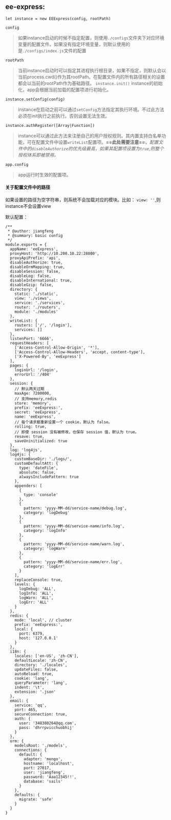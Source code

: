 
## ee-express:

```
let instance = new EEExpress(config, rootPath)
```

`config`
> 如果instance启动的时候不指定配置，则使用`./configs`文件夹下对应环境变量的配置文件。如果没有指定环境变量，则默认使用的是`./configs/index.js`文件的配置

`rootPath`
> 当前instance启动时可以指定其进程执行根目录，如果不指定，则默认会以当前process.cwd()作为其rootPath。在配置文件内的所有路径相关的设置都会以当前的rootPath作为基础路径。
`instance.init()`
> instance的初始化，app会根据当前加载的配置项进行初始化。

`instance.setConfig(config)`
> instance在启动之前可以通过`setConfig`方法指定其执行环境。不过此方法必须在init执行之前执行。否则设置无法生效。

`instance.authRegister([Array|Function])`
> instance可以通过此方法来注册自己的用户授权规则。其内置支持白名单功能，可在配置文件中设置`writeList`配置项。**==此处需要注意==**，*配置文件中的`disableAuthorize`的优先级最高，如果其配置项设置为`true`,则整个授权体系即被禁用。*

`app.config`
> app运行时生效的配置项。

#### 关于配置文件中的路径
如果设置的路径为空字符串，则系统不会加载对应的模块。比如：
`view: ''`,则instance不会设置view

默认配置：

```
/**
 * @author: jiangfeng
 * @summary: basic config
 */
module.exports = {
  appName: 'eeExpress',
  proxyHost: 'http://10.200.10.22:28080',
  proxyApiPrefix: 'api',
  disableAuthorize: true,
  disableOrmMapping: true,
  disableSession: false,
  disableLog: false,
  disableInternational: true,
  disableGzip: false,
  directory: {
    static: './static',
    view: './views',
    service: './services',
    router: './routers',
    module: './modules'
  },
  writeList: {
    routers: ['/', '/login'],
    services: []
  },
  listenPort: '6666',
  requestHeaders: [
    ['Access-Control-Allow-Origin', '*'],
    ['Access-Control-Allow-Headers', 'accept, content-type'],
    ['X-Powered-By', 'eeExpress']
  ],
  pages: {
    loginUrl: '/login',
    errorUrl: '/404'
  },
  session: {
    // 默认两天过期
    maxAge: 7200000,
    // 支持memory,redis
    store: 'memory',
    prefix: 'eeExpress:',
    secret: 'eeExpress',
    name: 'eeExpress',
    // 每个请求都重新设置一个 cookie，默认为 false。
    rolling: true,
    // 即使 session 没有被修改，也保存 session 值，默认为 true。
    resave: true,
    saveUninitialized: true
  },
  log: 'log4js',
  log4js: {
    customBaseDir: './logs/',
    customDefaultAtt: {
      type: 'dateFile',
      absolute: false,
      alwaysIncludePattern: true
    },
    appenders: [
      {
        type: 'console'
      },
      {
        pattern: 'yyyy-MM-dd/service-name/debug.log',
        category: 'logDebug'
      },
      {
        pattern: 'yyyy-MM-dd/service-name/info.log',
        category: 'logInfo'
      },
      {
        pattern: 'yyyy-MM-dd/service-name/warn.log',
        category: 'logWarn'
      },
      {
        pattern: 'yyyy-MM-dd/service-name/err.log',
        category: 'logErr'
      }
    ],
    replaceConsole: true,
    levels: {
      logDebug: 'ALL',
      logInfo: 'ALL',
      logWarn: 'ALL',
      logErr: 'ALL'
    }
  },
  redis: {
    mode: 'local', // cluster
    prefix: 'eeExpress:',
    local: {
      port: 6379,
      host: '127.0.0.1'
    }
  },
  i18n: {
    locales: ['en-US', 'zh-CN'],
    defaultLocale: 'zh-CN',
    directory: './locales',
    updateFiles: false,
    autoReload: true,
    cookie: 'lang',
    queryParameter: 'lang',
    indent: '\t',
    extension: '.json'
  },
  email: {
    service: 'qq',
    port: 465,
    secureConnection: true,
    auth: {
      user: '348380264@qq.com',
      pass: 'dhrrpvicchuobhij'
    }
  },
  orm: {
    modelsRoot: './models',
    connections: {
      default: {
        adapter: 'mongo',
        hostname: 'localhost',
        port: 27017,
        user: 'jiangfeng',
        password: 'Aaa12345!!',
        database: 'sails'
      }
    },
    defaults: {
      migrate: 'safe'
    }
  }
}
```



